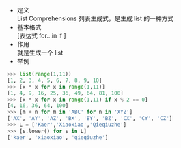 - 定义  
List Comprehensions 列表生成式，是生成 list 的一种方式  
- 基本格式  
[表达式 for...in if ]
- 作用  
就是生成一个 list  
- 举例  
```python
>>> list(range(1,11))
[1, 2, 3, 4, 5, 6, 7, 8, 9, 10]
>>> [x * x for x in range(1,11)]
[1, 4, 9, 16, 25, 36, 49, 64, 81, 100]
>>> [x * x for x in range(1,11) if x % 2 == 0]
[4, 16, 36, 64, 100]
>>> [m + n for m in 'ABC' for n in 'XYZ']
['AX', 'AY', 'AZ', 'BX', 'BY', 'BZ', 'CX', 'CY', 'CZ']
>>> L = ['Kaer','Xiaoxiao','Qieqiuzhe']
>>> [s.lower() for s in L]
['kaer', 'xiaoxiao', 'qieqiuzhe']
```